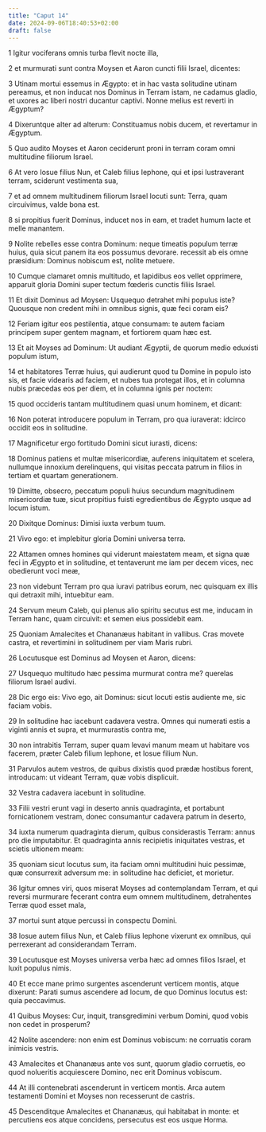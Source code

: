 ```yaml
---
title: "Caput 14"
date: 2024-09-06T18:40:53+02:00
draft: false
---
```




1 Igitur vociferans omnis turba flevit nocte illa,

2 et murmurati sunt contra Moysen et Aaron cuncti filii Israel, dicentes:

3 Utinam mortui essemus in Ægypto: et in hac vasta solitudine utinam pereamus, et non inducat nos Dominus in Terram istam, ne cadamus gladio, et uxores ac liberi nostri ducantur captivi. Nonne melius est reverti in Ægyptum?

4 Dixeruntque alter ad alterum: Constituamus nobis ducem, et revertamur in Ægyptum.

5 Quo audito Moyses et Aaron ceciderunt proni in terram coram omni multitudine filiorum Israel.

6 At vero Iosue filius Nun, et Caleb filius Iephone, qui et ipsi lustraverant terram, sciderunt vestimenta sua,

7 et ad omnem multitudinem filiorum Israel locuti sunt: Terra, quam circuivimus, valde bona est.

8 si propitius fuerit Dominus, inducet nos in eam, et tradet humum lacte et melle manantem.

9 Nolite rebelles esse contra Dominum: neque timeatis populum terræ huius, quia sicut panem ita eos possumus devorare. recessit ab eis omne præsidium: Dominus nobiscum est, nolite metuere.

10 Cumque clamaret omnis multitudo, et lapidibus eos vellet opprimere, apparuit gloria Domini super tectum fœderis cunctis filiis Israel.

11 Et dixit Dominus ad Moysen: Usquequo detrahet mihi populus iste? Quousque non credent mihi in omnibus signis, quæ feci coram eis?

12 Feriam igitur eos pestilentia, atque consumam: te autem faciam principem super gentem magnam, et fortiorem quam hæc est.

13 Et ait Moyses ad Dominum: Ut audiant Ægyptii, de quorum medio eduxisti populum istum,

14 et habitatores Terræ huius, qui audierunt quod tu Domine in populo isto sis, et facie videaris ad faciem, et nubes tua protegat illos, et in columna nubis præcedas eos per diem, et in columna ignis per noctem:

15 quod occideris tantam multitudinem quasi unum hominem, et dicant:

16 Non poterat introducere populum in Terram, pro qua iuraverat: idcirco occidit eos in solitudine.

17 Magnificetur ergo fortitudo Domini sicut iurasti, dicens:

18 Dominus patiens et multæ misericordiæ, auferens iniquitatem et scelera, nullumque innoxium derelinquens, qui visitas peccata patrum in filios in tertiam et quartam generationem.

19 Dimitte, obsecro, peccatum populi huius secundum magnitudinem misericordiæ tuæ, sicut propitius fuisti egredientibus de Ægypto usque ad locum istum.

20 Dixitque Dominus: Dimisi iuxta verbum tuum.

21 Vivo ego: et implebitur gloria Domini universa terra.

22 Attamen omnes homines qui viderunt maiestatem meam, et signa quæ feci in Ægypto et in solitudine, et tentaverunt me iam per decem vices, nec obedierunt voci meæ,

23 non videbunt Terram pro qua iuravi patribus eorum, nec quisquam ex illis qui detraxit mihi, intuebitur eam.

24 Servum meum Caleb, qui plenus alio spiritu secutus est me, inducam in Terram hanc, quam circuivit: et semen eius possidebit eam.

25 Quoniam Amalecites et Chananæus habitant in vallibus. Cras movete castra, et revertimini in solitudinem per viam Maris rubri.

26 Locutusque est Dominus ad Moysen et Aaron, dicens:

27 Usquequo multitudo hæc pessima murmurat contra me? querelas filiorum Israel audivi.

28 Dic ergo eis: Vivo ego, ait Dominus: sicut locuti estis audiente me, sic faciam vobis.

29 In solitudine hac iacebunt cadavera vestra. Omnes qui numerati estis a viginti annis et supra, et murmurastis contra me,

30 non intrabitis Terram, super quam levavi manum meam ut habitare vos facerem, præter Caleb filium Iephone, et Iosue filium Nun.

31 Parvulos autem vestros, de quibus dixistis quod prædæ hostibus forent, introducam: ut videant Terram, quæ vobis displicuit.

32 Vestra cadavera iacebunt in solitudine.

33 Filii vestri erunt vagi in deserto annis quadraginta, et portabunt fornicationem vestram, donec consumantur cadavera patrum in deserto,

34 iuxta numerum quadraginta dierum, quibus considerastis Terram: annus pro die imputabitur. Et quadraginta annis recipietis iniquitates vestras, et scietis ultionem meam:

35 quoniam sicut locutus sum, ita faciam omni multitudini huic pessimæ, quæ consurrexit adversum me: in solitudine hac deficiet, et morietur.

36 Igitur omnes viri, quos miserat Moyses ad contemplandam Terram, et qui reversi murmurare fecerant contra eum omnem multitudinem, detrahentes Terræ quod esset mala,

37 mortui sunt atque percussi in conspectu Domini.

38 Iosue autem filius Nun, et Caleb filius Iephone vixerunt ex omnibus, qui perrexerant ad considerandam Terram.

39 Locutusque est Moyses universa verba hæc ad omnes filios Israel, et luxit populus nimis.

40 Et ecce mane primo surgentes ascenderunt verticem montis, atque dixerunt: Parati sumus ascendere ad locum, de quo Dominus locutus est: quia peccavimus.

41 Quibus Moyses: Cur, inquit, transgredimini verbum Domini, quod vobis non cedet in prosperum?

42 Nolite ascendere: non enim est Dominus vobiscum: ne corruatis coram inimicis vestris.

43 Amalecites et Chananæus ante vos sunt, quorum gladio corruetis, eo quod nolueritis acquiescere Domino, nec erit Dominus vobiscum.

44 At illi contenebrati ascenderunt in verticem montis. Arca autem testamenti Domini et Moyses non recesserunt de castris.

45 Descenditque Amalecites et Chananæus, qui habitabat in monte: et percutiens eos atque concidens, persecutus est eos usque Horma.

